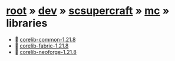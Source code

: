 # [root](/) » [dev](/dev) » [scsupercraft](/dev/scsupercraft) » [mc](/dev/scsupercraft/mc) » libraries

- 📁 [corelib-common-1.21.8](/dev/scsupercraft/mc/libraries/corelib-common-1.21.8)
- 📁 [corelib-fabric-1.21.8](/dev/scsupercraft/mc/libraries/corelib-fabric-1.21.8)
- 📁 [corelib-neoforge-1.21.8](/dev/scsupercraft/mc/libraries/corelib-neoforge-1.21.8)